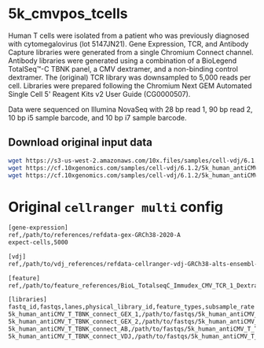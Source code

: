 # 5k_cmvpos_tcells

Human T cells were isolated from a patient who was previously diagnosed with cytomegalovirus (lot 5147JN21).
Gene Expression, TCR, and Antibody Capture libraries were generated from a single Chromium Connect channel.
Antibody libraries were generated using a combination of a BioLegend TotalSeq™-C TBNK panel, a CMV dextramer, and a non-binding control dextramer.
The (original) TCR library was downsampled to 5,000 reads per cell.
Libraries were prepared following the Chromium Next GEM Automated Single Cell 5' Reagent Kits v2 User Guide (CG0000507).

Data were sequenced on Illumina NovaSeq with 28 bp read 1, 90 bp read 2, 10 bp i5 sample barcode, and 10 bp i7 sample barcode.

## Download original input data

```bash
wget https://s3-us-west-2.amazonaws.com/10x.files/samples/cell-vdj/6.1.2/5k_human_antiCMV_T_TBNK_connect_Multiplex/5k_human_antiCMV_T_TBNK_connect_Multiplex_fastqs.tar
wget https://cf.10xgenomics.com/samples/cell-vdj/6.1.2/5k_human_antiCMV_T_TBNK_connect_Multiplex/5k_human_antiCMV_T_TBNK_connect_Multiplex_config.csv
wget https://cf.10xgenomics.com/samples/cell-vdj/6.1.2/5k_human_antiCMV_T_TBNK_connect_Multiplex/5k_human_antiCMV_T_TBNK_connect_Multiplex_count_feature_reference.csv
```

# Original `cellranger multi` config

```bash
[gene-expression]
ref,/path/to/references/refdata-gex-GRCh38-2020-A
expect-cells,5000

[vdj]
ref,/path/to/vdj_references/refdata-cellranger-vdj-GRCh38-alts-ensembl-5.0.0

[feature]
ref,/path/to/feature_references/BioL_TotalseqC_Immudex_CMV_TCR_1_Dextramer.csv

[libraries]
fastq_id,fastqs,lanes,physical_library_id,feature_types,subsample_rate
5k_human_antiCMV_T_TBNK_connect_GEX_1,/path/to/fastqs/5k_human_antiCMV_T_TBNK_connect/gex_1,1-4,gex,gene expression,
5k_human_antiCMV_T_TBNK_connect_GEX_2,/path/to/fastqs/5k_human_antiCMV_T_TBNK_connect/gex_2,3-4,gex,gene expression,
5k_human_antiCMV_T_TBNK_connect_AB,/path/to/fastqs/5k_human_antiCMV_T_TBNK_connect/ab,4,ab,antibody capture,
5k_human_antiCMV_T_TBNK_connect_VDJ,/path/to/fastqs/5k_human_antiCMV_T_TBNK_connect/vdj,1,vdj,vdj-t,0.422012153950034
```
